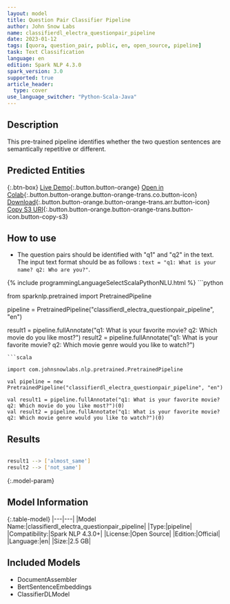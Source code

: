 ```yaml
---
layout: model
title: Question Pair Classifier Pipeline
author: John Snow Labs
name: classifierdl_electra_questionpair_pipeline
date: 2023-01-12
tags: [quora, question_pair, public, en, open_source, pipeline]
task: Text Classification
language: en
edition: Spark NLP 4.3.0
spark_version: 3.0
supported: true
article_header:
  type: cover
use_language_switcher: "Python-Scala-Java"
---
```


## Description

This pre-trained pipeline identifies whether the two question sentences are semantically repetitive or different.

## Predicted Entities



{:.btn-box}
[Live Demo](https://demo.johnsnowlabs.com/public/CLASSIFICATION_QUESTIONPAIR/){:.button.button-orange}
[Open in Colab](https://colab.research.google.com/github/JohnSnowLabs/spark-nlp-workshop/blob/master/tutorials/streamlit_notebooks/CLASSIFICATION_QUESTIONPAIRS.ipynb){:.button.button-orange.button-orange-trans.co.button-icon}
[Download](https://s3.amazonaws.com/auxdata.johnsnowlabs.com/public/models/classifierdl_electra_questionpair_pipeline_en_4.3.0_3.0_1673543557939.zip){:.button.button-orange.button-orange-trans.arr.button-icon}
[Copy S3 URI](s3://auxdata.johnsnowlabs.com/public/models/classifierdl_electra_questionpair_pipeline_en_4.3.0_3.0_1673543557939.zip){:.button.button-orange.button-orange-trans.button-icon.button-copy-s3}

## How to use

- The question pairs should be identified with "q1" and "q2" in the text. The input text format should be as follows : `text = "q1: What is your name? q2: Who are you?"`.

<div class="tabs-box" markdown="1">
{% include programmingLanguageSelectScalaPythonNLU.html %}
```python

from sparknlp.pretrained import PretrainedPipeline

pipeline = PretrainedPipeline("classifierdl_electra_questionpair_pipeline", "en")

result1 = pipeline.fullAnnotate("q1: What is your favorite movie? q2: Which movie do you like most?")
result2 = pipeline.fullAnnotate("q1: What is your favorite movie? q2: Which movie genre would you like to watch?")
```
```scala

import com.johnsnowlabs.nlp.pretrained.PretrainedPipeline

val pipeline = new PretrainedPipeline("classifierdl_electra_questionpair_pipeline", "en")

val result1 = pipeline.fullAnnotate("q1: What is your favorite movie? q2: Which movie do you like most?")(0)
val result2 = pipeline.fullAnnotate("q1: What is your favorite movie? q2: Which movie genre would you like to watch?")(0)
```
</div>

## Results

```bash

result1 --> ['almost_same']
result2 --> ['not_same']
```

{:.model-param}
## Model Information

{:.table-model}
|---|---|
|Model Name:|classifierdl_electra_questionpair_pipeline|
|Type:|pipeline|
|Compatibility:|Spark NLP 4.3.0+|
|License:|Open Source|
|Edition:|Official|
|Language:|en|
|Size:|2.5 GB|

## Included Models

- DocumentAssembler
- BertSentenceEmbeddings
- ClassifierDLModel